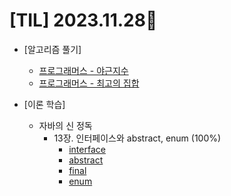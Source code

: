 # [TIL] 2023.11.28📒

 
* [알고리즘 풀기]
  * [프로그래머스 - 야근지수](https://github.com/elephant97/PROGRAMMERS/blob/main/Java/Level%203/%EC%95%BC%EA%B7%BC%EC%A7%80%EC%88%98.java)
  * [프로그래머스 - 최고의 집합](https://github.com/elephant97/PROGRAMMERS/blob/main/Java/Level%203/%EC%B5%9C%EA%B3%A0%EC%9D%98%EC%A7%91%ED%95%A9.java)

* [이론 학습]
  * 자바의 신 정독
    * 13장. 인터페이스와 abstract, enum (100%)
      * [interface](../JavaStudy/interface.md)
      * [abstract](../JavaStudy/abstract.md)
      * [final](../JavaStudy/final.md)
      * [enum](../JavaStudy/enum.md)
 
